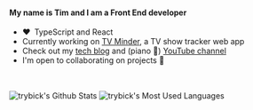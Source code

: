 #### My name is Tim and I am a Front End developer

- :heart:&ensp;TypeScript and React 
- Currently working on [TV Minder](https://tv-minder.com/), a TV show tracker web app
- Check out my [tech blog](https://timr.dev/blog) and (piano 🎹) [YouTube channel](https://youtube.com/celtic426)
- I'm open to collaborating on projects :rocket:

<!-- Contact badges
<p align='left'>
  <a href="mailto:rybickitim+github@gmail.com">
    <img src="https://img.shields.io/badge/gmail-%23D14836.svg?&style=for-the-badge&logo=gmail&logoColor=white" />
  </a>&nbsp;&nbsp;
  <a href="https://www.linkedin.com/in/tim-rybicki/">
    <img src="https://img.shields.io/badge/linkedin-%230077B5.svg?&style=for-the-badge&logo=linkedin&logoColor=white" />
  </a>&nbsp;&nbsp;
  <a href="https://youtube.com/celtic426">
    <img src="https://img.shields.io/badge/youtube-%23FF0000.svg?&style=for-the-badge&logo=youtube&logoColor=white" />        
  </a>&nbsp;&nbsp;  
</p>
 -->
 
 <!--
### Currently Working On
- 📺&ensp;[TV Minder](https://tv-minder.com/) (TV show tracker)
-->
 <!--
### Other Projects
- 🔎&ensp;[Terminal Zoom](https://marketplace.visualstudio.com/items?itemName=trybick.terminal-zoom) (VSCode Extension)
- 🎧&ensp;[Tray Tuner](https://traytuner.com/) (Desktop music app)
- 💡&ensp;[Issue Collab](https://issue-collab.dev/) (GitHub Issue search tool)
- 🌎&ensp;[Slack Location Manager](https://www.npmjs.com/package/slack-location-manager) (Slack CLI tool)
-->

&nbsp;
<p float="left">
  <img align="center" alt="trybick's Github Stats" src="https://github-readme-stats-two-nu.vercel.app/api?username=trybick&show_icons=true&hide_border=false&hide=stars&count_private=true" />
  <img align="center" alt="trybick's Most Used Languages" src="https://github-readme-stats-two-nu.vercel.app/api/top-langs/?username=trybick&layout=compact" />
</p>

<!-- Variables -->
[website]: https://timr.dev
[youtube]: https://youtube.com/celtic426
[linkedin]: https://www.linkedin.com/in/tim-rybicki/
